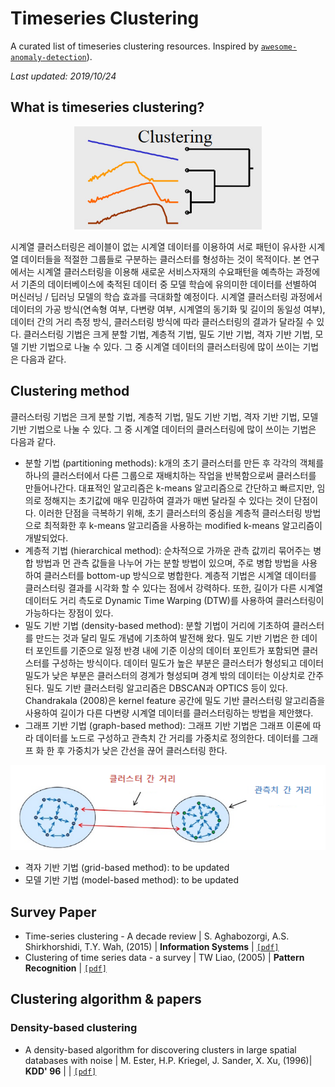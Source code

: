 # Timeseries Clustering
A curated list of timeseries clustering resources. Inspired by [`awesome-anomaly-detection`](https://github.com/hoya012/awesome-anomaly-detection)).

*Last updated: 2019/10/24*

## What is timeseries clustering?

<p align="center">
  <img width="300" src="/assets/clustering.jpg">
</p>

시계열 클러스터링은 레이블이 없는 시계열 데이터를 이용하여 서로 패턴이 유사한 시계열 데이터들을 적절한 그룹들로 구분하는 클러스터를 형성하는 것이 목적이다. 본 연구에서는 시계열 클러스터링을 이용해 새로운 서비스자재의 수요패턴을 예측하는 과정에서 기존의 데이터베이스에 축적된 데이터 중 모델 학습에 유의미한 데이터를 선별하여 머신러닝 / 딥러닝 모델의 학습 효과를 극대화할 예정이다. 시계열 클러스터링 과정에서 데이터의 가공 방식(연속형 여부, 다변량 여부, 시계열의 동기화 및 길이의 동일성 여부), 데이터 간의 거리 측정 방식, 클러스터링 방식에 따라 클러스터링의 결과가 달라질 수 있다.
클러스터링 기법은 크게 분할 기법, 계층적 기법, 밀도 기반 기법, 격자 기반 기법, 모델 기반 기법으로 나눌 수 있다. 그 중 시계열 데이터의 클러스터링에 많이 쓰이는 기법은 다음과 같다.
 

## Clustering method
클러스터링 기법은 크게 분할 기법, 계층적 기법, 밀도 기반 기법, 격자 기반 기법, 모델 기반 기법으로 나눌 수 있다. 그 중 시계열 데이터의 클러스터링에 많이 쓰이는 기법은 다음과 같다.

- 분할 기법 (partitioning methods): k개의 초기 클러스터를 만든 후 각각의 객체를 하나의 클러스터에서 다른 그룹으로 재배치하는 작업을 반복함으로써 클러스터를 만들어나간다. 대표적인 알고리즘은 k-means 알고리즘으로 간단하고 빠르지만, 임의로 정해지는 초기값에 매우 민감하여 결과가 매번 달라질 수 있다는 것이 단점이다. 이러한 단점을 극복하기 위해, 초기 클러스터의 중심을 계층적 클러스터링 방법으로 최적화한 후 k-means 알고리즘을 사용하는 modified k-means 알고리즘이 개발되었다.  
- 계층적 기법 (hierarchical method): 순차적으로 가까운 관측 값끼리 묶어주는 병합 방법과 먼 관측 값들을 나누어 가는 분할 방법이 있으며, 주로 병합 방법을 사용하여 클러스터를 bottom-up 방식으로 병합한다. 계층적 기법은 시계열 데이터를 클러스터링 결과를 시각화 할 수 있다는 점에서 강력하다. 또한, 길이가 다른 시계열 데이터도 거리 측도로 Dynamic Time Warping (DTW)를 사용하여 클러스터링이 가능하다는 장점이 있다. 
- 밀도 기반 기법 (density-based method): 분할 기법이 거리에 기초하여 클러스터를 만드는 것과 달리 밀도 개념에 기초하여 발전해 왔다. 밀도 기반 기법은 한 데이터 포인트를 기준으로 일정 반경 내에 기준 이상의 데이터 포인트가 포함되면 클러스터를 구성하는 방식이다. 데이터 밀도가 높은 부분은 클러스터가 형성되고 데이터 밀도가 낮은 부분은 클러스터의 경계가 형성되며 경계 밖의 데이터는 이상치로 간주된다. 밀도 기반 클러스터링 알고리즘은 DBSCAN과 OPTICS 등이 있다. Chandrakala (2008)은 kernel feature 공간에 밀도 기반 클러스터링 알고리즘을 사용하여 길이가 다른 다변량 시계열 데이터를 클러스터링하는 방법을 제안했다.
- 그래프 기반 기법 (graph-based method): 그래프 기반 기법은 그래프 이론에 따라 데이터를 노드로 구성하고 관측치 간 거리를 가중치로 정의한다. 데이터를 그래프 화 한 후 가중치가 낮은 간선을 끊어 클러스터링 한다.

<p align="center">
  <img width="600" src="/assets/spectral clustering.png">
</p>

- 격자 기반 기법 (grid-based method): to be updated
- 모델 기반 기법 (model-based method): to be updated
<!-- ## Table of Contents
- [Time-series anomaly detection](#time-series-anomaly-detection)
- [Image-level anomaly detection](#image-level-anomaly-detection)
  - [Classification target](#classification-target)
  - [Segmentation target](#segmenatation-target) -->

## Survey Paper 
- Time-series clustering - A decade review | S. Aghabozorgi, A.S. Shirkhorshidi, T.Y. Wah, (2015) | **Information Systems** | [`[pdf]`](https://reader.elsevier.com/reader/sd/pii/S0306437915000733?token=4BF3F6164FB27C86C6256D98B2E62DEF3EE5D7E94DC5391015D059DE5043C4D13DAB714030F3F6FA703537E2C3CD1DC9)
- Clustering of time series data - a survey | TW Liao, (2005) | **Pattern Recognition** | [`[pdf]`](https://reader.elsevier.com/reader/sd/pii/S0031320305001305?token=1DAAE29A44F329438C9671499FE2ECE77A807C19B77B0649D836304757F42A9B0EED63E54A0058FCA193E8DBE315EDB8)

## Clustering algorithm & papers

### Density-based clustering
- A density-based algorithm for discovering clusters in large spatial databases with noise | M. Ester, H.P. Kriegel, J. Sander, X. Xu, (1996)| **KDD' 96** |
| [`[pdf]`](https://www.aaai.org/Papers/KDD/1996/KDD96-037.pdf)


<!-- 
## Contact & Feedback
If you have any suggenstions about papers, feel free to mail me :)
- [e-mail](mailto:lee.hoseong@sualab.com)
- [blog](https://hoya012.github.io/)
- [pull request](https://github.com/hoya012/awesome-anomaly-detection/pulls) -->